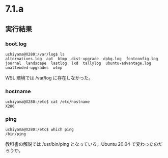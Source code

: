 # 7.1.a

## 実行結果

### boot.log

```
uchiyama@X280:/var/log$ ls
alternatives.log  apt  btmp  dist-upgrade  dpkg.log  fontconfig.log  journal  landscape  lastlog  lxd  tallylog  ubuntu-advantage.log  unattended-upgrades  wtmp
```

WSL 環境では /var/log に存在しなかった。

### hostname

```
uchiyama@X280:/etc$ cat /etc/hostname
X280
```

### ping

```
uchiyama@X280:/etc$ which ping
/bin/ping
```

教科書の解説では /usr/bin/ping となっている。Ubuntu 20.04 で変わったのだろうか。
